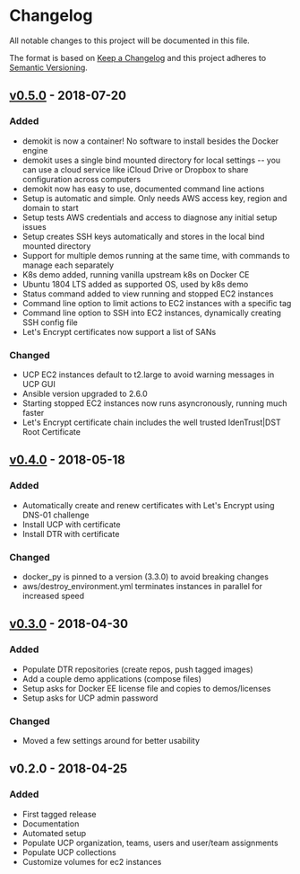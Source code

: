 # Changelog
All notable changes to this project will be documented in this file.

The format is based on [Keep a Changelog](https://keepachangelog.com/en/1.0.0/)
and this project adheres to [Semantic Versioning](https://semver.org/spec/v2.0.0.html).

## [v0.5.0] - 2018-07-20
### Added
- demokit is now a container! No software to install besides the Docker engine
- demokit uses a single bind mounted directory for local settings -- you can use a cloud service like iCloud Drive or Dropbox to share configuration across computers
- demokit now has easy to use, documented command line actions
- Setup is automatic and simple. Only needs AWS access key, region and domain to start
- Setup tests AWS credentials and access to diagnose any initial setup issues
- Setup creates SSH keys automatically and stores in the local bind mounted directory
- Support for multiple demos running at the same time, with commands to manage each separately
- K8s demo added, running vanilla upstream k8s on Docker CE
- Ubuntu 1804 LTS added as supported OS, used by k8s demo
- Status command added to view running and stopped EC2 instances
- Command line option to limit actions to EC2 instances with a specific tag
- Command line option to SSH into EC2 instances, dynamically creating SSH config file
- Let's Encrypt certificates now support a list of SANs

### Changed
- UCP EC2 instances default to t2.large to avoid warning messages in UCP GUI
- Ansible version upgraded to 2.6.0
- Starting stopped EC2 instances now runs asyncronously, running much faster
- Let's Encrypt certificate chain includes the well trusted IdenTrust|DST Root Certificate

## [v0.4.0] - 2018-05-18
### Added
- Automatically create and renew certificates with Let's Encrypt using DNS-01 challenge
- Install UCP with certificate
- Install DTR with certificate

### Changed
- docker_py is pinned to a version (3.3.0) to avoid breaking changes
- aws/destroy_environment.yml terminates instances in parallel for increased speed

## [v0.3.0] - 2018-04-30
### Added
- Populate DTR repositories (create repos, push tagged images)
- Add a couple demo applications (compose files)
- Setup asks for Docker EE license file and copies to demos/licenses
- Setup asks for UCP admin password

### Changed
- Moved a few settings around for better usability

## v0.2.0 - 2018-04-25
### Added
- First tagged release
- Documentation
- Automated setup
- Populate UCP organization, teams, users and user/team assignments
- Populate UCP collections
- Customize volumes for ec2 instances

[Unreleased]: https://github.com/gitamiller/demokit/compare/master...devel
[v0.5.0]: https://github.com/gitamiller/demokit/compare/v0.4.0...v0.5.0
[v0.4.0]: https://github.com/gitamiller/demokit/compare/v0.3.0...v0.4.0
[v0.3.0]: https://github.com/gitamiller/demokit/compare/v0.2.0...v0.3.0
